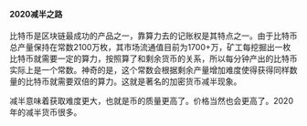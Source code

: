 #### 2020减半之路

比特币是区块链最成功的产品之一，靠算力去的记账权是其特点之一。由于比特币总产量保持在常数2100万枚，其市场流通值目前为1700+万，矿工每挖掘出一枚比特币就需要一定的算力，按照算了和剩余货币的关系，所以每分钟产出的比特币实际上是一个常数。神奇的是，这个常数会根据剩余产量增加难度使得获得同样数量的比特币就需要双倍的算力。这就是著名的加密货币减半现象。

减半意味着获取难度更大，也就是币的质量更高了。价格当然也会更高了。2020年的减半货币很多。